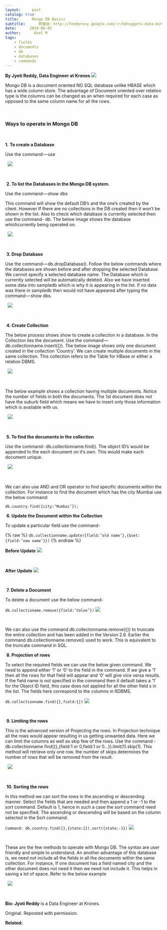 ```yaml
---
layout:     post
catalog: true
title:      Mongo DB Basics
subtitle:      转载自：http://feedproxy.google.com/~r/kdnuggets-data-mining-analytics/~3/b7pNJ33W2gk/mongo-db-basics.html
date:      2019-06-05
author:      Asel M
tags:
    - fields
    - documents
    - db
    - databases
    - commands
---
```


**By Jyoti Reddy, Data Engineer at Krones**
![](https://i.ibb.co/kX3JpCQ/1-b0-Tt-GI6g-WFLlt-L1-Qk-Rx-Vdg.png)


Mongo DB is a document oriented NO SQL database unlike HBASE which has a wide column store. The advantage of Document oriented over relation type is the columns can be changed as an when required for each case as opposed to the same column name for all the rows.

 

### Ways to operate in Mongo DB 

  

**1.** **To create a Database**

Use the command — use <desired database name>

 
![](https://i.ibb.co/rHyZgDX/1-3-G2-UL-1w-U5t-Ih-ADd-W-Gde-A.png)


 

 **2. To list the Databases in the Mongo DB system.**

Use the command — show dbs

This command will show the default DB’s and the one’s created by the client. However If there are no collections in the DB created then it won’t be shown in the list. Also to check which database is currently selected then use the command- db. The below image shows the database whichcurrently being operated on.

 
![](https://i.ibb.co/vczrypp/1-ua2l-Mk-WRy-SJf-GHAK9-Xlw-FA.png)


 

 **3. Drop Database**

Use the command — db.dropDatabase(). Follow the below commands where the databases are shown before and after dropping the selected Database. We cannot specify a selected database name. The Database which is currently selected will be automatically deleted. Also we have inserted some data into sampledb which is why it is appearing in the list. If no data was there in sampledb then would not have appeared after typing the command — show dbs.

 
![](https://i.ibb.co/rM8nt86/1-rb-P8-IZKCvf-V7hyrq-BQSn5g.png)


 

 **4. Create Collection**

The below process shows show to create a collection in a database. In the Collection lies the document. Use the command — db.collectionname.insert({}). The below image shows only one document created in the collection ‘Country’. We can create multiple documents in the same collection. This collection refers to the Table for HBase or either a relation DBMS.

 
![](https://i.ibb.co/2FZ1L36/1-TWejmx4i-8n-Q789-F-Gq0xg.png)


 

The below example shows a collection having multiple documents. Notice the number of fields in both the documents. The 1st document does not have the suburb field which means we have to insert only those information which is available with us.

 
![](https://i.ibb.co/dJhtGhQ/1-r56qd-ZVKl-Sz-ZDEFWYk9u-Q.png)


 

 **5. To find the documents in the collection**

Use the command- db.collectionname.find(). The object ID’s would be appended to the each document on it’s own. This would make each document unique.

 
![](https://i.ibb.co/2tsnf7Q/1-7-Yb2q-V7z3z-Ppmw-WQVYP0-Pw.png)


 

We can also use AND and OR operator to find specific documents within the collection. For instance to find the document which has the city Mumbai use the below command:

`db.country.find({city:’Mumbai’});`

 **6. Update the Document within the Collection**

To update a particular field use the command-

{% raw %}
`db.collectionname.update({field:’old name’},{$set:{field:’new name’}})`
{% endraw %}

**Before Update**
![](https://i.ibb.co/LRMhqtQ/1-Ss-E2-WERJes-SRJr0-Jy-Oe-Gm-Q.png)


 

**After Update**
![](https://i.ibb.co/4Yb63V3/1-Vq3tryqz-OOT4y6-NNkt-Ey-BA.png)


 

 **7. Delete a Document**

To delete a document use the below command-

`db.collectioname.remove({field:’Value’})`
![](https://i.ibb.co/tLVzRCS/1-OFJjs-Jk-HHWz-GSy-U4g-Ft-PEg.png)


 

We can also use the command db.collectionname.remove({}) to truncate the entire collection and has been added in the Version 2.6. Earlier the command db.collectionname.remove() used to work. This is equivalent to the truncate command in SQL.

 **8. Projection of rows**

To select the required fields we can use the below given command. We need to append either ‘1’ or ‘0’ to the field in the command. If we give a ‘1’ then all the rows for that field will appear and ‘0’ will give vice versa results. If the field name is not specified in the command then it default takes a ‘1’ for the Object ID field, this case does not applied for all the other field s in the list. The fields here correspond to the columns in RDBMS.

`db.collectionname.find({},field:1})`
![](https://i.ibb.co/pLH1T3k/1-FBVJimy-ONUSfx-X7-O1-O91g.png)


 

 **9. Limiting the rows**

This is the advanced version of Projecting the rows. In Projection technique all the rows would appear resulting in us getting unwanted data. Here we can limit the columns as well as skip few of the rows. Use the command -db.collectionname.find({},{field:1 or 0,field:1 or 0…}).limit(1).skip(1). This method will retrieve only one row. the number of skips determines the number of rows that will be removed from the result.

 
![](https://i.ibb.co/kmBGdVj/1-fmr-YPlyqmi6-LDBng0-Aomgg.png)


 

 **10. Sorting the rows**

In this method we can sort the rows in the ascending or descending manner. Select the fields that are needed and then append a 1 or -1 to the sort command. Default is 1, hence in such a case the sort command need not be specified. The ascending or descending will be based on the column selected in the Sort command.

`Command: db.country.find({},{state:1}).sort({state:-1})`
![](https://i.ibb.co/8YSZ08F/1-Yvdr-Bvs-PKG0-K8-ALHLddg-VQ.png)


 

These are the few methods to operate with Mongo DB. The syntax are user friendly and simple to understand. An another advantage of this database is, we need not include all the fields in all the documents within the same collection. For instance, If one document has a field named city and the other document does not need it then we need not include it. This helps in saving a lot of space. Refer to the below example

 
![](https://i.ibb.co/zHhyHxV/1-18-Vr-MTQMXt-EHlr-VJh-FEYVw.png)


 

**Bio: Jyoti Reddy** is a Data Engineer at Krones.

Original. Reposted with permission.

**Related:**



 
